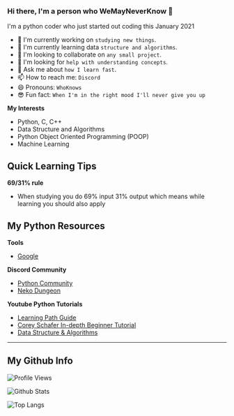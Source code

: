 ### Hi there, I'm a person who WeMayNeverKnow 👋

I'm a python coder who just started out coding this January 2021 

- 🔭 I'm currently working on `studying new things`.
- 🌱 I'm currently learning data `structure and algorithms`.
- 👯 I'm looking to collaborate on `any small project`.
- 🤔 I'm looking for `help with understanding concepts`.
- 💬 Ask me about `how I learn fast`.
- 📫 How to reach me: `Discord`
- 😄 Pronouns: `WhoKnows`
- 😎 Fun fact: `When I'm in the right mood I'll never give you up`

**My Interests**
- Python, C, C++
- Data Structure and Algorithms
- Python Object Oriented Programming (POOP)
- Machine Learning

## Quick Learning Tips
**69/31% rule**
- When studying you do 69% input 31% output which means while learning you should also apply

## My Python Resources
**Tools**
- [Google](https://google.com)

**Discord Community**
- [Python Community](https://discord.gg/python)
- [Neko Dungeon](https://discord.gg/3cH2r5d)

**Youtube Python Tutorials**
- [Learning Path Guide](https://youtu.be/p15xzjzR9j0)
- [Corey Schafer In-depth Beginner Tutorial](https://youtube.com/playlist?list=PL-osiE80TeTskrapNbzXhwoFUiLCjGgY7)
- [Data Structure & Algorithms](http://www.youtube.com/playlist?list=PLBZBJbE_rGRV8D7XZ08LK6z-4zPoWzu5H)
---
## My Github Info
![Profile Views](https://api.ghprofile.me/view?username=WeMayNeverKnow&label=profile_views)

![Github Stats](https://github-readme-stats.vercel.app/api?username=WeMayNeverKnow&show_icons=true&theme=algolia)

![Top Langs](https://github-readme-stats.vercel.app/api/top-langs/?username=WeMayNeverKnow&theme=algolia)
